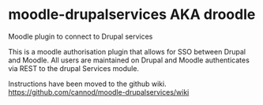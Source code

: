 moodle-drupalservices AKA droodle
=====================

Moodle plugin to connect to Drupal services

This is a moodle authorisation plugin that allows for SSO between Drupal and Moodle.
All users are maintained on Drupal and Moodle authenticates via REST to the drupal Services module.

Instructions have been moved to the github wiki. https://github.com/cannod/moodle-drupalservices/wiki